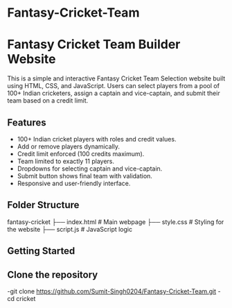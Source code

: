 # Fantasy-Cricket-Team

# Fantasy Cricket Team Builder Website

This is a simple and interactive  Fantasy Cricket Team Selection website built using HTML, CSS, and JavaScript. Users can select players from a pool of 100+ Indian cricketers, assign a captain and vice-captain, and submit their team based on a credit limit.

## Features

* 100+ Indian cricket players with roles and credit values.
* Add or remove players dynamically.
* Credit limit enforced (100 credits maximum).
* Team limited to exactly 11 players.
* Dropdowns for selecting captain and vice-captain.
* Submit button shows final team with validation.
* Responsive and user-friendly interface.

## Folder Structure

fantasy-cricket
├── index.html # Main webpage
├── style.css # Styling for the website
├── script.js # JavaScript logic

## Getting Started

## Clone the repository

-git clone https://github.com/Sumit-Singh0204/Fantasy-Cricket-Team.git
-cd cricket
